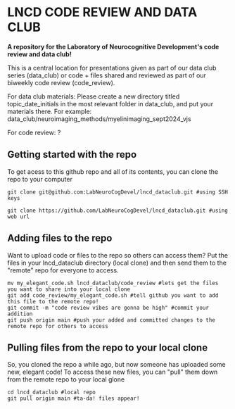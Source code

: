 # LNCD CODE REVIEW AND DATA CLUB
**A repository for the Laboratory of Neurocognitive Development's code review and data club!**

This is a central location for presentations given as part of our data club series (data_club) or code + files shared and reviewed as part of our biweekly code review (code_review).

For data club materials: Please create a new directory titled topic_date_initials in the most relevant folder in data_club, and put your materials there. For example: data_club/neuroimaging_methods/myelinimaging_sept2024_vjs

For code review: ? 

## Getting started with the repo

To get acess to this github repo and all of its contents, you can clone the repo to your computer

```
git clone git@github.com:LabNeuroCogDevel/lncd_dataclub.git #using SSH keys 

git clone https://github.com/LabNeuroCogDevel/lncd_dataclub.git #using web url
```

## Adding files to the repo

Want to upload code or files to the repo so others can access them? Put the files in your lncd_dataclub directory (local clone) and then send them to the "remote" repo for everyone to access.

```
mv my_elegant_code.sh lncd_dataclub/code_review #lets get the files you want to share into your local clone
git add code_review/my_elegant_code.sh #tell github you want to add this file to the remote repo!
git commit -m "code review vibes are gonna be high" #commit your addition
git push origin main #push your added and committed changes to the remote repo for others to access
```

## Pulling files from the repo to your local clone

So, you cloned the repo a while ago, but now someone has uploaded some new, elegant code! To access these new files, you can "pull" them down from the remote repo to your local glone

```
cd lncd_dataclub #local repo
git pull origin main #ta-da! files appear!
``` 




